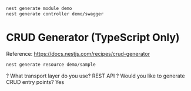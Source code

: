 ``` bash
nest generate module demo
nest generate controller demo/swagger
```

# CRUD Generator (TypeScript Only)
Reference: https://docs.nestjs.com/recipes/crud-generator
``` bash
nest generate resource demo/sample
```
? What transport layer do you use? REST API
? Would you like to generate CRUD entry points? Yes
